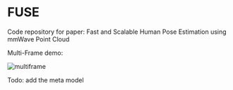 # FUSE
Code repository for paper: Fast and Scalable Human Pose Estimation using mmWave Point Cloud

Multi-Frame demo:

![multiframe](https://user-images.githubusercontent.com/82195094/149874649-4e93b6d6-fbd2-4d8c-bd40-c819f79f8089.gif)

Todo: add the meta model
